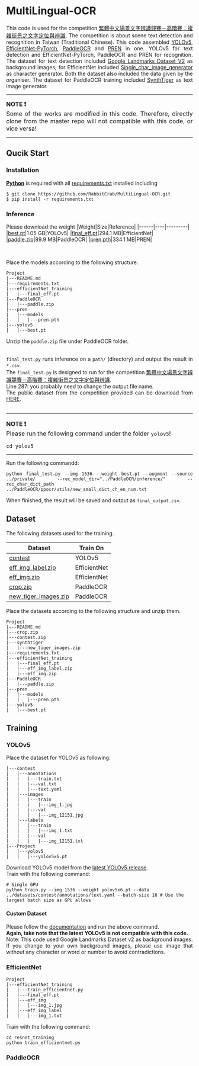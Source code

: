 # MultiLingual-OCR

<div style="text-align: justify">

This code is used for the competition [繁體中文場景文字辨識競賽－高階賽：複雜街景之文字定位與辨識](https://tbrain.trendmicro.com.tw/Competitions/Details/19). The competition is about scene text detection and recognition in Taiwan (Traditional Chinese). This code assembled [YOLOv5](https://github.com/ultralytics/yolov5), [EfficientNet-PyTorch](https://github.com/lukemelas/EfficientNet-PyTorch), [PaddleOCR](https://github.com/PaddlePaddle/PaddleOCR.git) and [PREN](https://github.com/RuijieJ/pren.git) in one. YOLOv5 for text detection and EfficientNet-PyTorch, PaddleOCR and PREN for recognition. The dataset for text detection included [Google Landmarks Dataset V2](https://github.com/cvdfoundation/google-landmark) as background images; for EfficientNet included [Single_char_image_generator](https://github.com/rachellin0105/Single_char_image_generator) as character generator. Both the dataset also included the data given by the organiser. The dataset for PaddleOCR training included [SynthTiger](https://github.com/clovaai/synthtiger.git) as text image generator.

</div>

---
<div style="text-align: justify">
<font size = "3">

<b>NOTE :exclamation:</b> <br>
Some of the works are modified in this code. Therefore, directly clone from the master repo will not compatible with this code, or vice versa!
</font>
</div>

---

## Qucik Start
### Installation
[**Python**](https://www.python.org/) is required with all
[requirements.txt](https://github.com/RabbitCrab/MultiLingual-OCR/main/requirements.txt) installed including

```
$ git clone https://github.com/RabbitCrab/MultiLingual-OCR.git
$ pip install -r requirements.txt
```

### Inference
Please download the weight 
|Weight|Size|Reference|
|------|----|---------|
|[best.pt](https://drive.google.com/file/d/1itEkrhMZl-BpsShADcUnfKPo_UjVxvty/view?usp=sharing)|1.05 GB|YOLOv5|
|[final_eff.pt](https://drive.google.com/file/d/1n8zuGWBGNYVW910y-qYr4yEfHjOO7fTN/view?usp=sharing)|294.1 MB|EfficientNet|
|[paddle.zip](https://drive.google.com/file/d/1GQOiu_7izVQ4413uzMHvv5fwT2ja1Ewf/view?usp=sharing)|89.9 MB|PaddleOCR|
|[pren.pth](https://drive.google.com/file/d/1ts2eDD52ZxY930_kCUpToQw0Qsv-OTtn/view?usp=sharing)|334.1 MB|PREN|

<br>

Place the models according to the following structure. <br>

```
Project
|---README.md
|---requirements.txt
|---efficientNet_training
|   |---final_eff.pt
|---PaddleOCR
|   |---paddle.zip
|---pren
|   |---models
|   |   |---pren.pth
|---yolov5
|   |---best.pt
```

Unzip the `paddle.zip` file under PaddleOCR folder. <br>

<div style="text-align: justify">

<br> `final_test.py` runs inference on a `path/` (directory) and output the result in `*.csv`. <br>
The `final_test.py` is designed to run for the competition [繁體中文場景文字辨識競賽－高階賽：複雜街景之文字定位與辨識](https://tbrain.trendmicro.com.tw/Competitions/Details/19). <br>
Line 287: you probably need to change the output file name. <br>
The public dataset from the competition provided can be download from [HERE](https://drive.google.com/file/d/1E09fzyjJLAtciDi7fInn-CsJyhVevhUw/view?usp=sharing). <br><br>

 ---
<div style="text-align: justify">
<font size = "3">

<b>NOTE :exclamation:</b> <br>
Please run the following command under the folder `yolov5`!

```
cd yolov5
```

</font>
</div>

---

Run the following commandd:

 ```
 python final_test.py --img 1536 --weight best.pt --augment --source ../private/ --rec_model_dir="../PaddleOCR/inference/" --rec_char_dict_path ../PaddleOCR/ppocr/utils/new_small_dict_ch_en_num.txt
 ```

</div>

When finished, the result will be saved and output as `final_output.csv`.

## Dataset
The following datasets used for the training. <br>

|Dataset|Train On|
|-------|--------|
|[contest]()|YOLOv5|
|[eff_img_label.zip](https://drive.google.com/file/d/1j1FfRjADFRfsdlqZ5Lz_PJK6daeExpQf/view?usp=sharing)|EfficientNet|
|[eff_img.zip](https://drive.google.com/file/d/17pm5ygJKLXt3jXkSlhvYZbzuCQVdS7T0/view?usp=sharing)|EfficientNet|
|[crop.zip](https://drive.google.com/file/d/1aEteeYScr7zV2UCsOHA9i7-scLOgrv1N/view?usp=sharing)|PaddleOCR|
|[new_tiger_images.zip](https://drive.google.com/file/d/1L9PAxISsTc9AaBRvCiGKOs9ntdT_deJs/view?usp=sharing)|PaddleOCR|

Place the datasets according to the following structure and unzip them. <br>

```
Project
|---README.md
|---crop.zip
|---contest.zip
|---synthtiger
|   |---new_tiger_images.zip
|---requirements.txt
|---efficientNet_training
|   |---final_eff.pt
|   |---eff_img_label.zip
|   |---eff_img.zip
|---PaddleOCR
|   |---paddle.zip
|---pren
|   |---models
|   |   |---pren.pth
|---yolov5
|   |---best.pt
```

## Training
### YOLOv5
Place the dataset for YOLOv5 as following:

```
|---contest
|   |---annotations
|   |   |---train.txt
|   |   |---val.txt
|   |   |---text.yaml
|   |---images
|   |   |---train
|   |   |   |---img_1.jpg
|   |   |---val
|   |   |   |---img_12151.jpg
|   |---labels
|   |   |---train
|   |   |   |---img_1.txt
|   |   |---val
|   |   |   |---img_12151.txt
|---Project
|   |---yolov5
|   |   |---yolov5x6.pt

```
Download YOLOv5 model from the [latest YOLOv5 release](https://github.com/ultralytics/yolov5/releases). <br>
Train with the following command:

```
# Single GPU
python train.py --img 1536 --weight yolov5x6.pt --data ../datasets/contest/annotations/text.yaml --batch-size 16 # Use the largest batch size as GPU allows
```

#### Custom Dataset

<div style="text-align: justify">

Please follow the [documentation](https://github.com/ultralytics/yolov5/wiki/Train-Custom-Data) and run the above command. <br>
**Again, take note that the latest YOLOv5 is not compatible with this code.** <br>
Note: This code used Google Landmarks Dataset v2 as background images. If you change to your own background images, please use image that without any character or word or number to avoid contradictions.

</div>  

### EfficientNet

```
Project
|---efficientNet_training
|   |---train_efficientnet.py
|   |---final_eff.pt
|   |---eff_img
|   |   |---img_1.jpg
|   |---eff_img_label
|   |   |---img_1.txt
```

Train with the following command:

```
cd resnet_training
python train_efficientnet.py
```

### PaddleOCR
